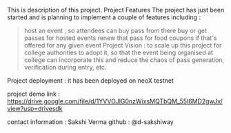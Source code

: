 This is description of this project.
Project Features
The project has just been started and is planning to implement a couple of features including :
  > host an event , so attendees can buy pass from there
  > buy or get passes for hosted events
  > renew that pass for food coupons if that's offered for any given event
Project Vision :
> to scale up this project for college authorities to adopt it, so that the event being organised at college can incorporate this and reduce the chaos of pass generation, verification during entry, etc.
> 
Project deployment :
it has been deployed on neoX testnet

project demo link :
https://drive.google.com/file/d/1YVVOJlG0nzWixsMQTbQM_55l6MD2gwJv/view?usp=drivesdk

contact information :
Sakshi Verma
github : @d-sakshiway
